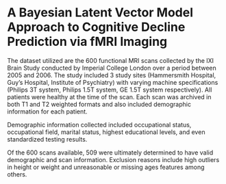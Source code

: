 # A Bayesian Latent Vector Model Approach to Cognitive Decline Prediction via fMRI Imaging

The dataset utilized are the 600 functional MRI scans collected by the IXI Brain Study conducted by Imperial College London over a period between 2005 and 2006. The study included 3 study sites (Hammersmith Hospital, Guy’s Hospital, Institute of Psychiatry)  with varying machine specifications (Philips 3T system, Philips 1.5T system, GE 1.5T system respectively). All patients were healthy at the time of the scan. Each scan was archived in both T1 and T2 weighted formats and also included demographic information for each patient. 

Demographic information collected included occupational status, occupational field, marital status, highest educational levels, and even standardized testing results.

Of the 600 scans available, 509 were ultimately determined to have valid demographic and scan information. Exclusion reasons include high outliers in height or weight and unreasonable or missing ages features among others.
